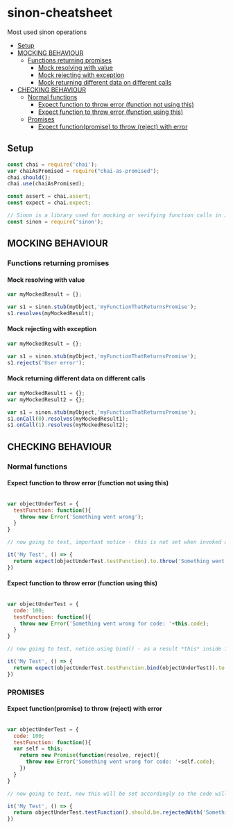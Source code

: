 # sinon-cheatsheet
Most used sinon operations
* [Setup](#setup)
* [MOCKING BEHAVIOUR](#mocking-behaviour)
  * [Functions returning promises](#functions-returning-promises)
    * [Mock resolving with value](#mock-resolving-with-value)  
    * [Mock rejecting with exception](#mock-rejecting-with-exception)  
    * [Mock returning different data on different calls](#mock-returning-different-data-on-different-calls)
* [CHECKING BEHAVIOUR](#checking-behaviour)
  * [Normal functions](#normal-functions)
    * [Expect function to throw error (function not using this)](#expect-function-to-throw-error-function-not-using-this)
    * [Expect function to throw error (function using this)](#expect-function-to-throw-error-function-using-this)
  * [Promises](#promises)
    * [Expect function(promise) to throw (reject) with error](#expect-function-to-throw-reject-with-error)

## Setup
```javascript
const chai = require('chai');
var chaiAsPromised = require("chai-as-promised");
chai.should();
chai.use(chaiAsPromised);

const assert = chai.assert;
const expect = chai.expect;

// Sinon is a library used for mocking or verifying function calls in JavaScript.
const sinon = require('sinon');
```
## MOCKING BEHAVIOUR
### Functions returning promises
#### Mock resolving with value
```javascript
var myMockedResult = {};

var s1 = sinon.stub(myObject,'myFunctionThatReturnsPromise');
s1.resolves(myMockedResult);
```
#### Mock rejecting with exception
```javascript
var myMockedResult = {};

var s1 = sinon.stub(myObject,'myFunctionThatReturnsPromise');
s1.rejects('User error');
```
#### Mock returning different data on different calls
```javascript
var myMockedResult1 = {};
var myMockedResult2 = {};

var s1 = sinon.stub(myObject,'myFunctionThatReturnsPromise');
s1.onCall(0).resolves(myMockedResult1);
s1.onCall(1).resolves(myMockedResult2);
```


## CHECKING BEHAVIOUR
### Normal functions
#### Expect function to throw error (function not using this)
```javascript

var objectUnderTest = {
  testFunction: function(){
    throw new Error('Something went wrong');
  }
}

// now going to test, important notice - this is not set when invoked as below

it('My Test', () => {     
  return expect(objectUnderTest.testFunction).to.throw('Something went wrong');                      
})

```

#### Expect function to throw error (function using this)
```javascript

var objectUnderTest = {
  code: 100;
  testFunction: function(){
    throw new Error('Something went wrong for code: '+this.code);
  }
}

// now going to test, notice using bind() - as a result *this* inside function will be set accordingly so the code will behave as expected

it('My Test', () => {     
  return expect(objectUnderTest.testFunction.bind(objectUnderTest)).to.throw('Something went wrong for code: '+objectUnderTest.code);                      
})

```

### PROMISES
#### Expect function(promise) to throw (reject) with error
```javascript

var objectUnderTest = {
  code: 100;
  testFunction: function(){
  var self = this;
    return new Promise(function(resolve, reject){
      throw new Error('Something went wrong for code: '+self.code);
    })
  }
}

// now going to test, now this will be set accordingly so the code will behave as expected

it('My Test', () => {     
  return objectUnderTest.testFunction().should.be.rejectedWith('Something went wrong for code: '+objectUnderTest.code);                      
})

```

